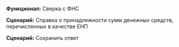 **Функционал:** Сверка с ФНС


**Сценарий:** Справка о принадлежности сумм денежных средств, перечисленных в качестве ЕНП


**Сценарий:** Сохранить ответ
